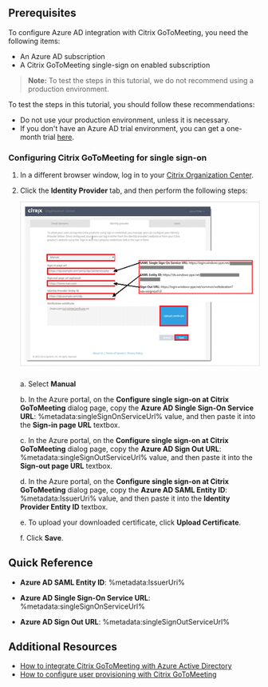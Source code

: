  ## Prerequisites

To configure Azure AD integration with Citrix GoToMeeting, you need the following items:

- An Azure AD subscription
- A Citrix GoToMeeting single-sign on enabled subscription

> **Note:**
> To test the steps in this tutorial, we do not recommend using a production environment.

To test the steps in this tutorial, you should follow these recommendations:

- Do not use your production environment, unless it is necessary.
- If you don't have an Azure AD trial environment, you can get a one-month trial [here](https://azure.microsoft.com/pricing/free-trial/).

### Configuring Citrix GoToMeeting for single sign-on


1. In a different browser window, log in to your [Citrix Organization Center](https://account.citrixonline.com/organization/administration/).

2. Click the **Identity Provider** tab, and then perform the following steps:  
   
	
	![SAML setup](./media/ic6892321.png "SAML setup")
   
    a. Select **Manual**

    b. In the Azure portal, on the **Configure single sign-on at Citrix GoToMeeting** dialog page, copy the **Azure AD Single Sign-On Service URL**: %metadata:singleSignOnServiceUrl% value, and then paste it into the **Sign-in page URL** textbox. 

    c. In the Azure portal, on the **Configure single sign-on at Citrix GoToMeeting** dialog page, copy the **Azure AD Sign Out URL**: %metadata:singleSignOutServiceUrl% value, and then paste it into the **Sign-out page URL** textbox.

    d. In the Azure portal, on the **Configure single sign-on at Citrix GoToMeeting** dialog page, copy the **Azure AD SAML Entity ID**: %metadata:IssuerUri% value, and then paste it into the **Identity Provider Entity ID** textbox.

    e. To upload your downloaded certificate, click **Upload Certificate**.

    f. Click **Save**.

## Quick Reference

* **Azure AD SAML Entity ID**: %metadata:IssuerUri%

* **Azure AD Single Sign-On Service URL**: %metadata:singleSignOnServiceUrl%

* **Azure AD Sign Out URL**: %metadata:singleSignOutServiceUrl%

## Additional Resources

* [How to integrate Citrix GoToMeeting with Azure Active Directory](active-directory-saas-citrixgotomeeting-tutorial.md)
* [How to configure user provisioning with Citrix GoToMeeting](active-directory-saas-citrixgotomeeting-user-provisioning-tutorial.md)
